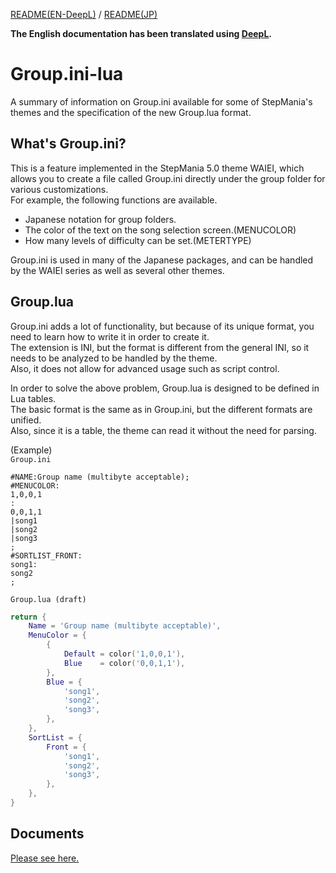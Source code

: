 [README(EN-DeepL)](README.md) / [README(JP)](README_JP.md)

**The English documentation has been translated using [DeepL](https://www.deepl.com/home).**

# Group.ini-lua
A summary of information on Group.ini available for some of StepMania's themes and the specification of the new Group.lua format.

## What's Group.ini?
This is a feature implemented in the StepMania 5.0 theme WAIEI, which allows you to create a file called Group.ini directly under the group folder for various customizations.  
For example, the following functions are available.
- Japanese notation for group folders.
- The color of the text on the song selection screen.(MENUCOLOR)
- How many levels of difficulty can be set.(METERTYPE)
 
Group.ini is used in many of the Japanese packages, and can be handled by the WAIEI series as well as several other themes.

## Group.lua
Group.ini adds a lot of functionality, but because of its unique format, you need to learn how to write it in order to create it.  
The extension is INI, but the format is different from the general INI, so it needs to be analyzed to be handled by the theme.  
Also, it does not allow for advanced usage such as script control.

In order to solve the above problem, Group.lua is designed to be defined in Lua tables.  
The basic format is the same as in Group.ini, but the different formats are unified.  
Also, since it is a table, the theme can read it without the need for parsing.

(Example)  
`Group.ini`
```Plain Text
#NAME:Group name (multibyte acceptable);
#MENUCOLOR:
1,0,0,1
:
0,0,1,1
|song1
|song2
|song3
;
#SORTLIST_FRONT:
song1:
song2
;
```

`Group.lua (draft)`
```Lua
return {
    Name = 'Group name (multibyte acceptable)',
    MenuColor = {
        {
            Default = color('1,0,0,1'),
            Blue    = color('0,0,1,1'),
        },
        Blue = {
            'song1',
            'song2',
            'song3',
        },
    },
    SortList = {
        Front = {
            'song1',
            'song2',
            'song3',
        },
    },
}
```

## Documents
[Please see here.](doc/en/README.md)